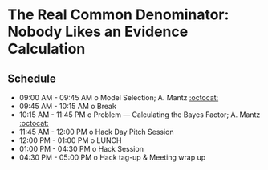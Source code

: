 # The Real Common Denominator: Nobody Likes an Evidence Calculation

## Schedule

 * 09:00 AM - 09:45 AM  o  Model Selection; A. Mantz [:octocat:](https://github.com/abmantz)
 * 09:45 AM - 10:15 AM  o  Break
 * 10:15 AM - 11:45 PM  o  Problem — Calculating the Bayes Factor; A. Mantz [:octocat:](https://github.com/abmantz)
 * 11:45 AM - 12:00 PM  o  Hack Day Pitch Session
 * 12:00 PM - 01:00 PM  o  LUNCH
 * 01:00 PM - 04:30 PM  o  Hack Session
 * 04:30 PM - 05:00 PM  o  Hack tag-up & Meeting wrap up
 